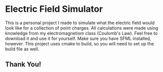 # Electric Field Simulator

This is a personal project I made to simulate what the electric field would look like for a collection of point charges. All calculations were made using knowledge from my electromagnetism class (Coulomb's Law). Feel free to download it and use it for yourself. Make sure you have SFML installed, however. This project uses cmake to build, so you will need to set up the build file as well.  

## Thank You!

